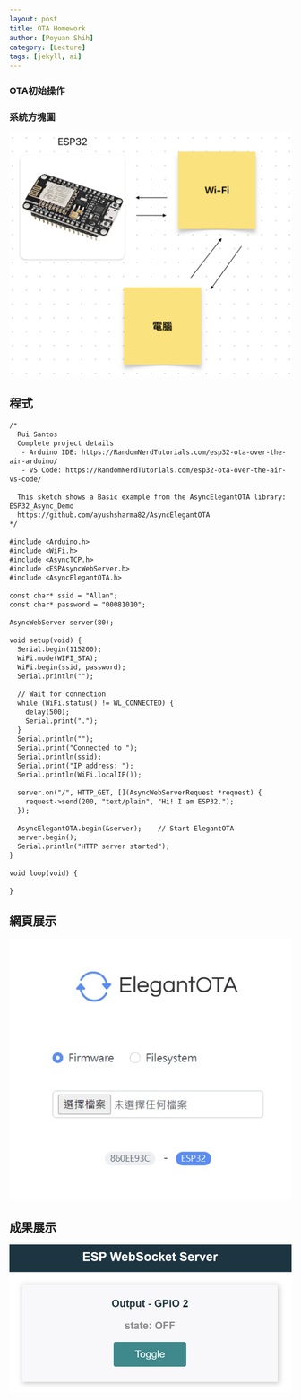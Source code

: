 ```yaml
---
layout: post
title: OTA Homework
author: [Poyuan Shih]
category: [Lecture]
tags: [jekyll, ai]
---
```

### OTA初始操作
### 系統方塊圖
![](https://github.com/poyuanshih/MCU-project/blob/main/images/img.png?raw=true)
## 程式

```
/*
  Rui Santos
  Complete project details
   - Arduino IDE: https://RandomNerdTutorials.com/esp32-ota-over-the-air-arduino/
   - VS Code: https://RandomNerdTutorials.com/esp32-ota-over-the-air-vs-code/
  
  This sketch shows a Basic example from the AsyncElegantOTA library: ESP32_Async_Demo
  https://github.com/ayushsharma82/AsyncElegantOTA
*/

#include <Arduino.h>
#include <WiFi.h>
#include <AsyncTCP.h>
#include <ESPAsyncWebServer.h>
#include <AsyncElegantOTA.h>

const char* ssid = "Allan";
const char* password = "00081010";

AsyncWebServer server(80);

void setup(void) {
  Serial.begin(115200);
  WiFi.mode(WIFI_STA);
  WiFi.begin(ssid, password);
  Serial.println("");

  // Wait for connection
  while (WiFi.status() != WL_CONNECTED) {
    delay(500);
    Serial.print(".");
  }
  Serial.println("");
  Serial.print("Connected to ");
  Serial.println(ssid);
  Serial.print("IP address: ");
  Serial.println(WiFi.localIP());

  server.on("/", HTTP_GET, [](AsyncWebServerRequest *request) {
    request->send(200, "text/plain", "Hi! I am ESP32.");
  });

  AsyncElegantOTA.begin(&server);    // Start ElegantOTA
  server.begin();
  Serial.println("HTTP server started");
}

void loop(void) {

}
```

## 網頁展示
![](https://github.com/poyuanshih/MCU-project/blob/main/images/result6.png?raw=true)
## 成果展示
![](https://github.com/poyuanshih/MCU-project/blob/main/images/result5.png?raw=true)
